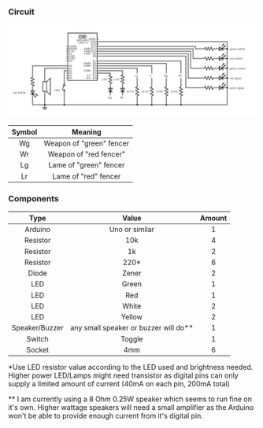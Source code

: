 ### Circuit

![Circuit](circuit.png)

| Symbol | Meaning |
|:---:|:---:|
| Wg | Weapon of "green" fencer |
| Wr | Weapon of "red fencer" |
| Lg | Lame of "green" fencer |
| Lr | Lame of "red" fencer |

### Components

| Type | Value | Amount |
|:---:|:---:|:---:|
| Arduino | Uno or similar | 1 |
| Resistor | 10k | 4 |
| Resistor | 1k | 2 |
| Resistor | 220* | 6 |
| Diode | Zener | 2 |
| LED | Green | 1 |
| LED | Red | 1 |
| LED | White | 2 |
| LED | Yellow | 2 |
| Speaker/Buzzer | any small speaker or buzzer will do** | 1 |
| Switch | Toggle | 1 |
| Socket | 4mm | 6 |

*Use LED resistor value according to the LED used and brightness needed. Higher power LED/Lamps might need transistor as digital pins can only supply a limited amount of current (40mA on each pin, 200mA total)

** I am currently using a 8 Ohm 0.25W speaker which seems to run fine on it's own. Higher wattage speakers will need a small amplifier as the Arduino won't be able to provide enough current from it's digital pin.
